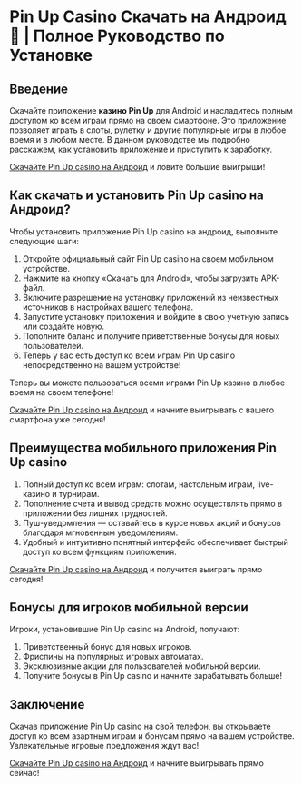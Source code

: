 # Pin Up Casino Скачать на Андроид 📲 | Полное Руководство по Установке
## Введение
Скачайте приложение **казино Pin Up** для Android и насладитесь полным доступом ко всем играм прямо на своем смартфоне. Это приложение позволяет играть в слоты, рулетку и другие популярные игры в любое время и в любом месте. В данном руководстве мы подробно расскажем, как установить приложение и приступить к заработку.

[Скачайте Pin Up casino на Андроид](https://bit.ly/pinupcas) и ловите большие выигрыши!

## Как скачать и установить Pin Up casino на Андроид?

Чтобы установить приложение Pin Up casino на андроид, выполните следующие шаги:

1. Откройте официальный сайт Pin Up casino на своем мобильном устройстве.  
2. Нажмите на кнопку «Скачать для Android», чтобы загрузить APK-файл.  
3. Включите разрешение на установку приложений из неизвестных источников в настройках вашего телефона.  
4. Запустите установку приложения и войдите в свою учетную запись или создайте новую.  
5. Пополните баланс и получите приветственные бонусы для новых пользователей.  
6. Теперь у вас есть доступ ко всем играм Pin Up casino непосредственно на вашем устройстве!

Теперь вы можете пользоваться всеми играми Pin Up казино в любое время на своем телефоне!

[Скачайте Pin Up casino на Андроид](https://bit.ly/pinupcas) и начните выигрывать с вашего смартфона уже сегодня!

## Преимущества мобильного приложения Pin Up casino

1. Полный доступ ко всем играм: слотам, настольным играм, live-казино и турнирам.  
2. Пополнение счета и вывод средств можно осуществлять прямо в приложении без лишних трудностей.  
3. Пуш-уведомления — оставайтесь в курсе новых акций и бонусов благодаря мгновенным уведомлениям.  
4. Удобный и интуитивно понятный интерфейс обеспечивает быстрый доступ ко всем функциям приложения.

 [Скачайте Pin Up casino на Андроид](https://bit.ly/pinupcas) и получится выиграть прямо сегодня!

## Бонусы для игроков мобильной версии

Игроки, установившие Pin Up casino на Android, получают:

1. Приветственный бонус для новых игроков.  
2. Фриспины на популярных игровых автоматах.  
3. Эксклюзивные акции для пользователей мобильной версии.  
4. Получите бонусы в Pin Up casino и начните зарабатывать больше!


## Заключение

Скачав приложение Pin Up casino на свой телефон, вы открываете доступ ко всем азартным играм и бонусам прямо на вашем устройстве. Увлекательные игровые предложения ждут вас!

[Скачайте Pin Up casino на Андроид](https://bit.ly/pinupcas) и начните выигрывать прямо сейчас!

